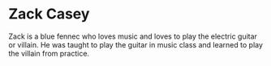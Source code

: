 # Zack Casey

Zack is a blue fennec who loves music and loves to play the electric guitar or villain. He was taught to play the guitar in music class and learned to play the villain from practice.
